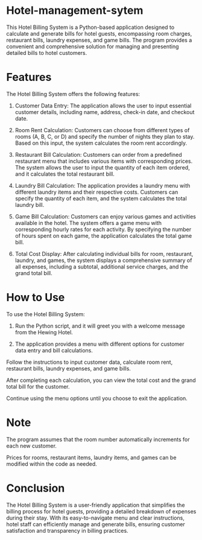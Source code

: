 # Hotel-management-sytem
This Hotel Billing System is a Python-based application designed to calculate and generate bills for hotel guests, encompassing room charges, restaurant bills, laundry expenses, and game bills. The program provides a convenient and comprehensive solution for managing and presenting detailed bills to hotel customers.

# Features
The Hotel Billing System offers the following features:

1. Customer Data Entry: The application allows the user to input essential customer details, including name, address, check-in date, and checkout date.

2. Room Rent Calculation: Customers can choose from different types of rooms (A, B, C, or D) and specify the number of nights they plan to stay. Based on this input, the system calculates the room rent accordingly.

3. Restaurant Bill Calculation: Customers can order from a predefined restaurant menu that includes various items with corresponding prices. The system allows the user to input the quantity of each item ordered, and it calculates the total restaurant bill.

4. Laundry Bill Calculation: The application provides a laundry menu with different laundry items and their respective costs. Customers can specify the quantity of each item, and the system calculates the total laundry bill.

5. Game Bill Calculation: Customers can enjoy various games and activities available in the hotel. The system offers a game menu with corresponding hourly rates for each activity. By specifying the number of hours spent on each game, the application calculates the total game bill.

6. Total Cost Display: After calculating individual bills for room, restaurant, laundry, and games, the system displays a comprehensive summary of all expenses, including a subtotal, additional service charges, and the grand total bill.

# How to Use
To use the Hotel Billing System:

1. Run the Python script, and it will greet you with a welcome message from the Hewing Hotel.

2. The application provides a menu with different options for customer data entry and bill calculations.

Follow the instructions to input customer data, calculate room rent, restaurant bills, laundry expenses, and game bills.

After completing each calculation, you can view the total cost and the grand total bill for the customer.

Continue using the menu options until you choose to exit the application.

# Note
The program assumes that the room number automatically increments for each new customer.

Prices for rooms, restaurant items, laundry items, and games can be modified within the code as needed.

# Conclusion
The Hotel Billing System is a user-friendly application that simplifies the billing process for hotel guests, providing a detailed breakdown of expenses during their stay. With its easy-to-navigate menu and clear instructions, hotel staff can efficiently manage and generate bills, ensuring customer satisfaction and transparency in billing practices.
